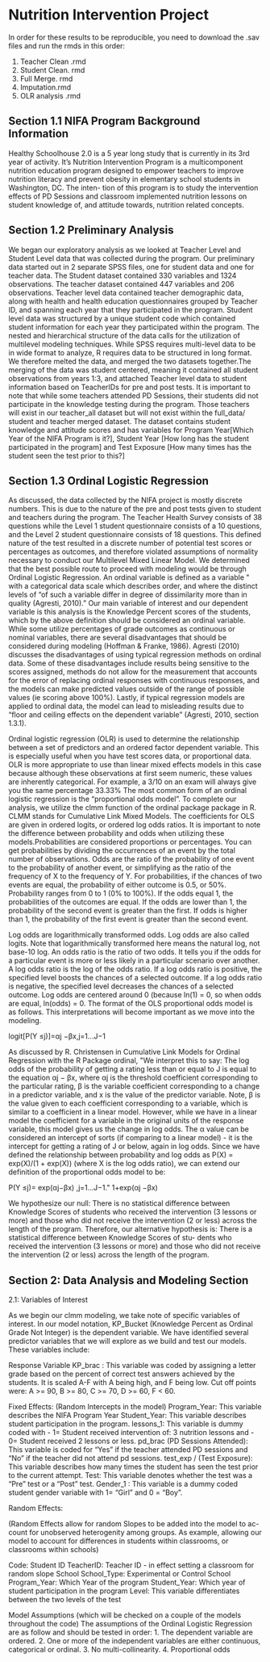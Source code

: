 # Nutrition Intervention Project

In order for these results to be reproducible, you need to download the .sav files and run the rmds in this order:

1. Teacher Clean .rmd
2. Student Clean. rmd 
3. Full Merge. rmd 
4. Imputation.rmd
5. OLR analysis .rmd



## Section 1.1 NIFA Program Background Information
Healthy Schoolhouse 2.0 is a 5 year long study that is currently in its 3rd year of activity. It’s Nutrition Intervention Program is a multicomponent nutrition education program designed to empower teachers to improve nutrition literacy and prevent obesity in elementary school students in Washington, DC. The inten- tion of this program is to study the intervention effects of PD Sessions and classroom implemented nutrition lessons on student knowledge of, and attitude towards, nutrition related concepts.

## Section 1.2 Preliminary Analysis
We began our exploratory analysis as we looked at Teacher Level and Student Level data that was collected during the program. Our preliminary data started out in 2 separate SPSS files, one for student data and one for teacher data. The Student dataset contained 330 variables and 1324 observations. The teacher dataset contained 447 variables and 206 observations. Teacher level data contained teacher demographic data, along with health and health education questionnaires grouped by Teacher ID, and spanning each year that they participated in the program. Student level data was structured by a unique student code which contained student information for each year they participated within the program.
The nested and hierarchical structure of the data calls for the utilization of multilevel modeling techniques. While SPSS requires multi-level data to be in wide format to analyze, R requires data to be structured in long format. We therefore melted the data, and merged the two datasets together.The merging of the data was student centered, meaning it contained all student observations from years 1:3, and attached Teacher level data to student information based on TeacherIDs for pre and post tests. It is important to note that while some teachers attended PD Sessions, their students did not participate in the knowledge testing during the program. Those teachers will exist in our teacher_all dataset but will not exist within the full_data/ student and teacher merged dataset. The dataset contains student knowledge and attitude scores and has variables for Program Year[Which Year of the NIFA Program is it?], Student Year [How long has the student participated in the program] and Test Exposure [How many times has the student seen the test prior to this?]

## Section 1.3 Ordinal Logistic Regression
As discussed, the data collected by the NIFA project is mostly discrete numbers. This is due to the nature of the pre and post tests given to student and teachers during the program. The Teacher Health Survey consists of 38 questions while the Level 1 student questionnaire consists of a 10 questions, and the Level 2 student questionnaire consists of 18 questions. This defined nature of the test resulted in a discrete number of potential test scores or percentages as outcomes, and therefore violated assumptions of normality necessary to conduct our Multilevel Mixed Linear Model.
We determined that the best possible route to proceed with modeling would be through Ordinal Logistic Regression. An ordinal variable is defined as a variable " with a categorical data scale which describes order, and where the distinct levels of “of such a variable differ in degree of dissimilarity more than in quality (Agresti, 2010).” Our main variable of interest and our dependent variable is this analysis is the Knowledge Percent scores of the students, which by the above definition should be considered an ordinal variable. While some utilize percentages of grade outcomes as continuous or nominal variables, there are several disadvantages that should be considered during modeling (Hoffman & Franke, 1986). Agresti (2010) discusses the disadvantages of using typical regression methods on ordinal data. Some of these disadvantages include results being sensitive to the scores assigned, methods do not allow for the measurement that accounts for the error of replacing ordinal responses with continuous responses, and the models can make predicted values outside of the range of possible values (ie scoring above 100%). Lastly, if typical regression models are applied to ordinal data, the model can lead to misleading results due to “floor and ceiling effects on the dependent variable” (Agresti, 2010, section 1.3.1).


Ordinal logistic regression (OLR) is used to determine the relationship between a set of predictors and an ordered factor dependent variable. This is especially useful when you have test scores data, or proportional data. OLR is more appropriate to use than linear mixed effects models in this case because although these
observations at first seem numeric, these values are inherently categorical. For example, a 3/10 on an exam will always give you the same percentage 33.33% The most common form of an ordinal logistic regression is the “proportional odds model”.
To complete our analysis, we utilize the clmm function of the ordinal package package in R. CLMM stands for Cumulative Link Mixed Models. The coefficients for OLS are given in ordered logits, or ordered log odds ratios.
It is important to note the difference between probability and odds when utilizing these models.Probabilities are considered proportions or percentages. You can get probabilities by dividing the occurrences of an event by the total number of observations. Odds are the ratio of the probability of one event to the probability of another event, or simplifying as the ratio of the frequency of X to the frequency of Y. For probabilities, if the chances of two events are equal, the probability of either outcome is 0.5, or 50%. Probability ranges from 0 to 1 (0% to 100%). If the odds equal 1, the probabilities of the outcomes are equal. If the odds are lower than 1, the probability of the second event is greater than the first. If odds is higher than 1, the probability of the first event is greater than the second event.


Log odds are logarithmically transformed odds. Log odds are also called logits. Note that logarithmically transformed here means the natural log, not base-10 log. An odds ratio is the ratio of two odds. It tells you if the odds for a particular event is more or less likely in a particular scenario over another. A log odds ratio is the log of the odds ratio. If a log odds ratio is positive, the specified level boosts the chances of a selected outcome. If a log odds ratio is negative, the specified level decreases the chances of a selected outcome. Log odds are centered around 0 (because ln(1) = 0, so when odds are equal, ln(odds) = 0.
The format of the OLS proportional odds model is as follows. This interpretations will become important as we move into the modeling.

logit[P(Y ≤j)]=αj −βx,j=1...J−1

As discussed by R. Christensen in Cumulative Link Models for Ordinal Regression with the R Package ordinal, "We interpret this to say: The log odds of the probability of getting a rating less than or equal to J is equal to the equation αj − βx, where αj is the threshold coefficient corresponding to the particular rating, β is the variable coefficient corresponding to a change in a predictor variable, and x is the value of the predictor variable. Note, β is the value given to each coefficient corresponding to a variable, which is similar to a coefficient in a linear model. However, while we have in a linear model the coefficient for a variable in the original units of the response variable, this model gives us the change in log odds. The α value can be considered an intercept of sorts (if comparing to a linear model) - it is the intercept for getting a rating of J or below, again in log odds.
Since we have defined the relationship between probability and log odds as P(X) = exp(X)/(1 + exp(X)) (where X is the log odds ratio), we can extend our definition of the proportional odds model to be:

P(Y ≤j)= exp(αj−βx) ,j=1...J−1." 1+exp(αj −βx)

We hypothesize our null: There is no statistical difference between Knowledge Scores of students who received the intervention (3 lessons or more) and those who did not receive the intervention (2 or less) across the length of the program. Therefore, our alternative hypothesis is: There is a statistical difference between Knowledge Scores of stu- dents who received the intervention (3 lessons or more) and those who did not receive the intervention (2 or less) across the length of the program.

## Section 2: Data Analysis and Modeling Section 

2.1: Variables of Interest

As we begin our clmm modeling, we take note of specific variables of interest. In our model notation, KP_Bucket (Knowledge Percent as Ordinal Grade Not Integer) is the dependent variable. We have identified several predictor variables that we will explore as we build and test our models. These variables include:


Response Variable
KP_brac : This variable was coded by assigning a letter grade based on the percent of correct test answers achieved by the students. It is scaled A-F with A being high, and F being low. Cut off points were: A >= 90, B >= 80, C >= 70, D >= 60, F < 60.


Fixed Effects: (Random Intercepts in the model)
Program_Year: This variable describes the NIFA Program Year Student_Year: This variable describes student participation in the program. lessons_1: This variable is dummy coded with - 1= Student received intervention of: 3 nutrition lessons and - 0= Student received 2 lessons or less. pd_brac (PD Sessions Attended): This variable is coded for “Yes” if the teacher attended PD sessions and “No” if the teacher did not attend pd sessions. test_exp / (Test Exposure): This variable describes how many times the student has seen the test prior to the current attempt. Test: This variable denotes whether the test was a “Pre” test or a “Post” test. Gender_1 : This variable is a dummy coded student gender variable with 1= “Girl” and 0 = “Boy”.

Random Effects: 

(Random Effects allow for random Slopes to be added into the model to ac- count for unobserved heterogenity among groups. As example, allowing our model to account for differences in students within classrooms, or classrooms within schools)

Code: Student ID TeacherID: Teacher ID - in effect setting a classroom for random slope School School_Type: Experimental or Control School Program_Year: Which Year of the program Student_Year: Which year of student participation in the program Level: This variable differentiates between the two levels of the test


Model Assumptions (which will be checked on a couple of the models throughout the code)
The assumptions of the Ordinal Logistic Regression are as follow and should be tested in order: 1. The dependent variable are ordered. 2. One or more of the independent variables are either continuous, categorical or ordinal. 3. No multi-collinearity. 4. Proportional odds















